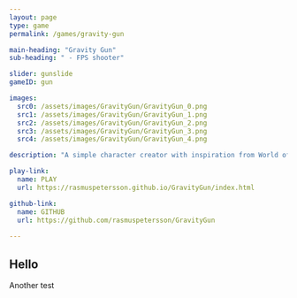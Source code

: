 ```yaml
---
layout: page
type: game
permalink: /games/gravity-gun

main-heading: "Gravity Gun"
sub-heading: " - FPS shooter"

slider: gunslide
gameID: gun

images:
  src0: /assets/images/GravityGun/GravityGun_0.png
  src1: /assets/images/GravityGun/GravityGun_1.png
  src2: /assets/images/GravityGun/GravityGun_2.png
  src3: /assets/images/GravityGun/GravityGun_3.png
  src4: /assets/images/GravityGun/GravityGun_4.png

description: "A simple character creator with inspiration from World of Warcraft."

play-link:
  name: PLAY
  url: https://rasmuspetersson.github.io/GravityGun/index.html

github-link:
  name: GITHUB
  url: https://github.com/rasmuspetersson/GravityGun
  
---
```

## Hello
Another test